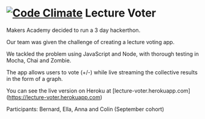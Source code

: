 [![Code Climate](https://codeclimate.com/github/bmordan/lecture-voter/badges/gpa.svg)](https://codeclimate.com/github/bmordan/lecture-voter)
Lecture Voter
=============

Makers Academy decided to run a 3 day hackerthon.

Our team was given the challenge of creating a lecture voting app.

We tackled the problem using JavaScript and Node, with thorough testing in Mocha, Chai and Zombie.

The app allows users to vote (+/-) while live streaming the collective results in the form of a graph.

You can see the live version on Heroku at [lecture-voter.herokuapp.com]
(https://lecture-voter.herokuapp.com)

Participants: Bernard, Ella, Anna and Colin (September cohort)
